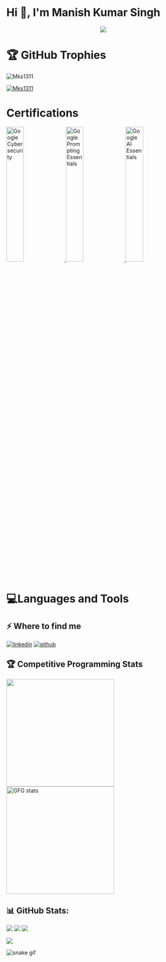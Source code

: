 <!--

- 🔭 I’m currently working on ...
- 🌱 I’m currently learning ...
- 👯 I’m looking to collaborate on ...
- 🤔 I’m looking for help with ...
- 💬 Ask me about ...
- 📫 How to reach me: ...
- 😄 Pronouns: ...
- ⚡ Fun fact: ...
-->

<h1>Hi 👋, I'm Manish Kumar Singh</h1>
<p align="center">
<img src="https://readme-typing-svg.herokuapp.com?color=E22FE4&width=380&height=28&lines=Emerging+Software+Engineer..;Open-Source+Enthusiast..;AI+Innovator..;Problem+Solver..;Nice+To+Meet+You+....&center=true"></a></p>

# 🏆 GitHub Trophies
<p align="left"> <img src="https://komarev.com/ghpvc/?username=Mks1311&label=Profile%20views&color=0e75b6&style=flat" alt="Mks1311" /> </p>
<p><a href="https://github.com/ryo-ma/github-profile-trophy"><img src="https://github-profile-trophy.vercel.app/?username=Mks1311" alt="Mks1311" /></a></p>

# Certifications

<p align="left">
    <a href="https://coursera.org/share/ff052add9ae4cc0df92338f597872797">
        <img src="https://github.com/user-attachments/assets/5cb317f2-411b-4b9f-b6fb-91939489e608" alt="Google Cybersecurity" width="30%">
    </a>
    <a href="https://coursera.org/share/9a9d83b6ee898affa58ab2bfd21ec98f">
        <img src="https://github.com/user-attachments/assets/e44bd696-81e8-43b0-ac02-317375da7e0d" alt="Google Prompting Essentials" width="30%">
    </a>
    <a href="https://coursera.org/share/db39ec1c0fc680f94812b50944bd9b19">
        <img src="https://github.com/user-attachments/assets/a4089368-1feb-4d9e-80a0-ab9158a1911c" alt="Google AI Essentials" width="30%">
    </a>
</p>

<h1 align="left">💻Languages and Tools</h1>
<!-- Icons stay the same as your original -->

<!-- [Same icon section from your original code remains unchanged] -->

<h2>⚡️ Where to find me</h2>
<p>
<a target="_blank" href="https://www.linkedin.com/in/Mks1311/" style="display: inline-block;">
<img src="https://img.shields.io/badge/linkedin-logo?style=for-the-badge&logo=linkedin&logoColor=white&color=%230a77b6" alt="linkedin" />
</a>
<a target="_blank" href="https://github.com/Mks1311" style="display: inline-block;">
<img src="https://img.shields.io/badge/github-logo?style=for-the-badge&logo=github&logoColor=white&color=black" alt="github" />
</a>
</p>

## 🏆 Competitive Programming Stats
<p>
<a href="https://leetcode.com/Mks1311/">
  <img height="280em" src="https://leetcard.jacoblin.cool/Mks1311?theme=dark&font=PT%20Serif&ext=contest">
</a>
<a href="https://www.geeksforgeeks.org/user/manish31311/">
  <img height="280em" src="https://gfgstatscard.vercel.app/manish31311" alt="GFG stats" />
</a>
</p>

## 📊 GitHub Stats:

![](https://github-readme-stats.vercel.app/api/top-langs/?username=Mks1311&theme=radical&border=false&include_all_commits=true&count_private=true&layout=compact)
![](https://github-readme-stats.vercel.app/api?username=Mks1311&theme=radical&hide_border=false&include_all_commits=true&count_private=true)
![](https://github-readme-streak-stats.herokuapp.com/?user=Mks1311&theme=radical&hide_border=false&include_all_commits=true&count_private=true)

![](https://github-profile-summary-cards.vercel.app/api/cards/profile-details?username=Mks1311&theme=radical&hide_border=false&include_all_commits=true&count_private=true)

![snake gif](https://github.com/Mks1311/Mks1311/blob/output/github-contribution-grid-snake.svg)
